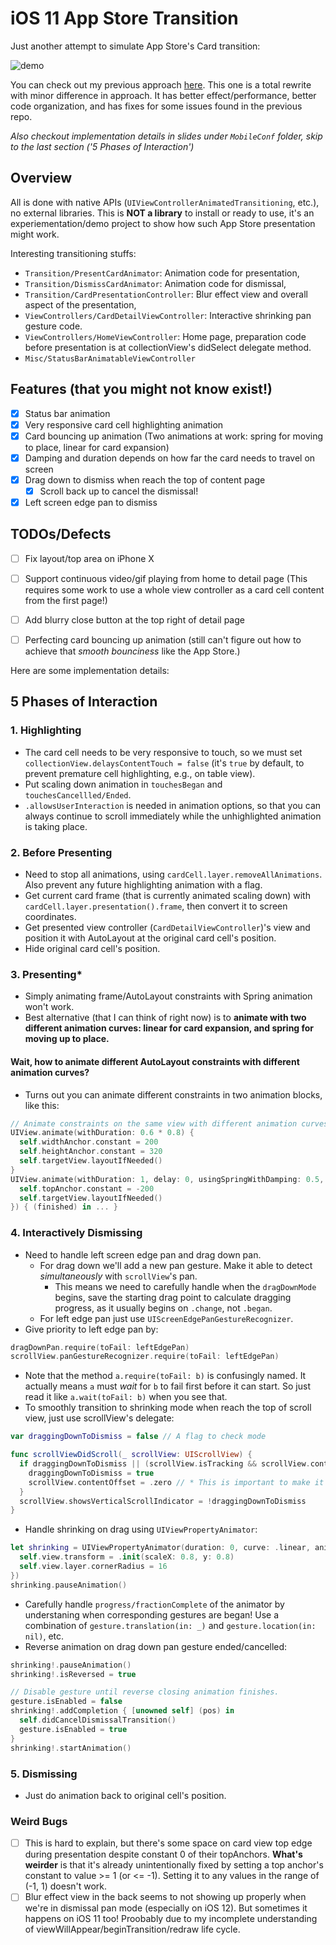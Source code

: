 # iOS 11 App Store Transition

Just another attempt to simulate App Store's Card transition:

![demo](https://raw.githubusercontent.com/aunnnn/AppStoreiOS11InteractiveTransition/master/appstoreios11demo.gif)

You can check out my previous approach [here](https://github.com/aunnnn/AppStoreiOS11InteractiveTransition_old). This one is a total rewrite with minor difference in approach. It has better effect/performance, better code organization, and has fixes for some issues found in the previous repo.

*Also checkout implementation details in slides under `MobileConf` folder, skip to the last section ('5 Phases of Interaction')*

## Overview
All is done with native APIs (`UIViewControllerAnimatedTransitioning`, etc.), no external libraries. This is **NOT a library** to install or ready to use, it's an experiementation/demo project to show how such App Store presentation might work.

Interesting transitioning stuffs:
- `Transition/PresentCardAnimator`: Animation code for presentation,
- `Transition/DismissCardAnimator`: Animation code for dismissal,
- `Transition/CardPresentationController`: Blur effect view and overall aspect of the presentation,
- `ViewControllers/CardDetailViewController`: Interactive shrinking pan gesture code.
- `ViewControllers/HomeViewController`: Home page, preparation code before presentation is at collectionView's didSelect delegate method.
- `Misc/StatusBarAnimatableViewController`

## Features (that you might not know exist!)
- [x] Status bar animation
- [x] Very responsive card cell highlighting animation
- [x] Card bouncing up animation (Two animations at work: spring for moving to place, linear for card expansion)
- [x] Damping and duration depends on how far the card needs to travel on screen
- [x] Drag down to dismiss when reach the top of content page
  - [x] Scroll back up to cancel the dismissal!
- [x] Left screen edge pan to dismiss

## TODOs/Defects
- [ ] Fix layout/top area on iPhone X
- [ ] Support continuous video/gif playing from home to detail page (This requires some work to use a whole view controller as a card cell content from the first page!)
- [ ] Add blurry close button at the top right of detail page
- [ ] Perfecting card bouncing up animation (still can't figure out how to achieve that *smooth bounciness* like the App Store.)


Here are some implementation details:

## 5 Phases of Interaction
### 1. Highlighting
- The card cell needs to be very responsive to touch, so we must set `collectionView.delaysContentTouch = false` (it's `true` by default, to prevent premature cell highlighting, e.g., on table view).
- Put scaling down animation in `touchesBegan` and `touchesCancellled/Ended`.
- `.allowsUserInteraction` is needed in animation options, so that you can always continue to scroll immediately while the unhighlighted animation is taking place.

### 2. Before Presenting
- Need to stop all animations, using `cardCell.layer.removeAllAnimations`. Also prevent any future highlighting animation with a flag.
- Get current card frame (that is currently animated scaling down) with `cardCell.layer.presentation().frame`, then convert it to screen coordinates.
- Get presented view controller (`CardDetailViewController`)'s view and position it with AutoLayout at the original card cell's position.
- Hide original card cell's position.

### 3. Presenting*
- Simply animating frame/AutoLayout constraints with Spring animation won't work.
- Best alternative (that I can think of right now) is to **animate with two different animation curves: linear for card expansion, and spring for moving up to place.**
#### Wait, how to animate different AutoLayout constraints with different animation curves?
- Turns out you can animate different constraints in two animation blocks, like this:
```swift
// Animate constraints on the same view with different animation curves
UIView.animate(withDuration: 0.6 * 0.8) {
  self.widthAnchor.constant = 200
  self.heightAnchor.constant = 320
  self.targetView.layoutIfNeeded()
}
UIView.animate(withDuration: 1, delay: 0, usingSpringWithDamping: 0.5, initialSpringVelocity: 0, options: [], animations: {
  self.topAnchor.constant = -200
  self.targetView.layoutIfNeeded()
}) { (finished) in ... }
```

### 4. Interactively Dismissing
- Need to handle left screen edge pan and drag down pan.
  - For drag down we'll add a new pan gesture. Make it able to detect *simultaneously* with `scrollView`'s pan.
    - This means we need to carefully handle when the `dragDownMode` begins, save the starting drag point to calculate dragging progress, as it usually begins on `.change`, not `.began`.
  - For left edge pan just use `UIScreenEdgePanGestureRecognizer`.
- Give priority to left edge pan by:
```swift
dragDownPan.require(toFail: leftEdgePan)
scrollView.panGestureRecognizer.require(toFail: leftEdgePan)
```
  - Note that the method `a.require(toFail: b)` is confusingly named. It actually means `a` must *wait* for `b` to fail first before it can start. So just read it like `a.wait(toFail: b)` when you see that.
- To smoothly transition to shrinking mode when reach the top of scroll view, just use scrollView's delegate:
```swift
var draggingDownToDismiss = false // A flag to check mode

func scrollViewDidScroll(_ scrollView: UIScrollView) {
  if draggingDownToDismiss || (scrollView.isTracking && scrollView.contentOffset.y < 0) {
    draggingDownToDismiss = true
    scrollView.contentOffset = .zero // * This is important to make it stick at the top
  }
  scrollView.showsVerticalScrollIndicator = !draggingDownToDismiss
}
```
- Handle shrinking on drag using `UIViewPropertyAnimator`:
```swift
let shrinking = UIViewPropertyAnimator(duration: 0, curve: .linear, animations: {
  self.view.transform = .init(scaleX: 0.8, y: 0.8)
  self.view.layer.cornerRadius = 16
})
shrinking.pauseAnimation()
```
- Carefully handle `progress/fractionComplete` of the animator by understaning when corresponding gestures are began! Use a combination of `gesture.translation(in: _)` and `gesture.location(in: nil)`, etc.
- Reverse animation on drag down pan gesture ended/cancelled:
```swift
shrinking!.pauseAnimation()
shrinking!.isReversed = true

// Disable gesture until reverse closing animation finishes.
gesture.isEnabled = false
shrinking!.addCompletion { [unowned self] (pos) in
  self.didCancelDismissalTransition()
  gesture.isEnabled = true
}
shrinking!.startAnimation()
```

### 5. Dismissing
- Just do animation back to original cell's position.

### Weird Bugs
- [ ] This is hard to explain, but there's some space on card view top edge during presentation despite constant 0 of their topAnchors. **What's weirder** is that it's already unintentionally fixed by setting a top anchor's constant to value >= 1 (or <= -1). Setting it to any values in the range of (-1, 1) doesn't work.
- [ ] Blur effect view in the back seems to not showing up properly when we're in dismissal pan mode (especially on iOS 12). But sometimes it happens on iOS 11 too! Proobably due to my incomplete understanding of viewWillAppear/beginTransition/redraw life cycle. 
